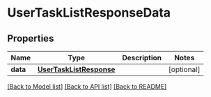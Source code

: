 # UserTaskListResponseData

## Properties
Name | Type | Description | Notes
------------ | ------------- | ------------- | -------------
**data** | [**UserTaskListResponse**](UserTaskListResponse.md) |  | [optional] 

[[Back to Model list]](../README.md#documentation-for-models) [[Back to API list]](../README.md#documentation-for-api-endpoints) [[Back to README]](../README.md)

